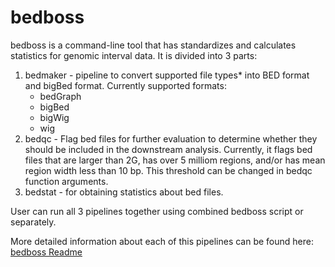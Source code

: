 # bedboss

bedboss is a command-line tool that has standardizes and calculates statistics for genomic interval data.
It is divided into 3 parts:
1) bedmaker - pipeline to convert supported file types* into BED format and bigBed format. Currently supported formats:
   - bedGraph
   - bigBed
   - bigWig
   - wig
2) bedqc - Flag bed files for further evaluation to determine whether they should be included in the downstream analysis. 
Currently, it flags bed files that are larger than 2G, has over 5 milliom regions, and/or has mean region width less than 10 bp.
This threshold can be changed in bedqc function arguments.
3) bedstat - for obtaining statistics about bed files.

User can run all 3 pipelines together using combined bedboss script or separately.


More detailed information about each of this pipelines can be found here: [bedboss Readme](./docs/README.md)
